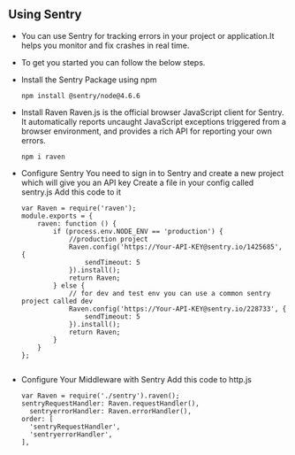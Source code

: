 ## Using Sentry
- You can use Sentry for tracking errors in your project or application.It helps you monitor and fix crashes in real time.

- To get you started you can follow the below steps.

* Install the Sentry Package using npm
  
  ```
  npm install @sentry/node@4.6.6
  ```

* Install Raven
  Raven.js is the official browser JavaScript client for Sentry. It automatically reports uncaught JavaScript exceptions triggered from a browser environment, and provides a rich API for reporting your own errors.
  
  ```
  npm i raven
  ```

* Configure Sentry
  You need to sign in to Sentry and create a new project which will give you an API key
  Create a file in your config called sentry.js
  Add this code to it
  
  ```
  var Raven = require('raven');
  module.exports = {
      raven: function () {
          if (process.env.NODE_ENV == 'production') {
              //production project  
              Raven.config('https://Your-API-KEY@sentry.io/1425685', {
                  sendTimeout: 5
              }).install();
              return Raven;
          } else {
              // for dev and test env you can use a common sentry project called dev  
              Raven.config('https://Your-API-KEY@sentry.io/228733', {
                  sendTimeout: 5
              }).install();
              return Raven;
          }
      }
  };
  

* Configure Your Middleware with Sentry
  Add this code to http.js

  ```
  var Raven = require('./sentry').raven();
  sentryRequestHandler: Raven.requestHandler(),
	sentryerrorHandler: Raven.errorHandler(),
  order: [
    'sentryRequestHandler',
    'sentryerrorHandler',
  ],
  ```